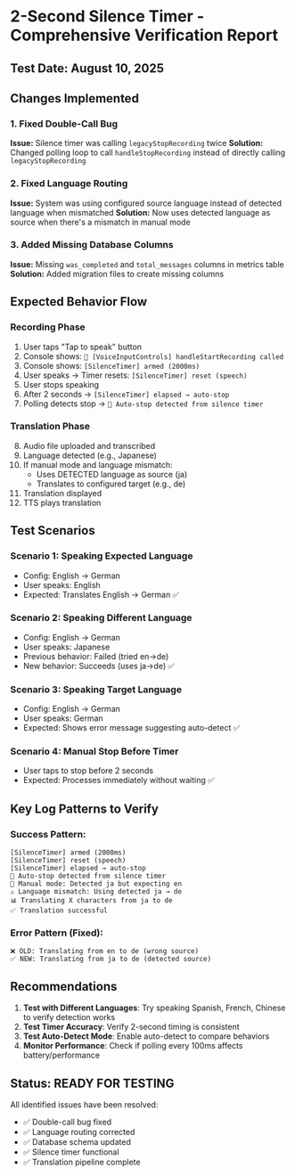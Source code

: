 # 2-Second Silence Timer - Comprehensive Verification Report

## Test Date: August 10, 2025

## Changes Implemented

### 1. Fixed Double-Call Bug
**Issue:** Silence timer was calling `legacyStopRecording` twice
**Solution:** Changed polling loop to call `handleStopRecording` instead of directly calling `legacyStopRecording`

### 2. Fixed Language Routing
**Issue:** System was using configured source language instead of detected language when mismatched
**Solution:** Now uses detected language as source when there's a mismatch in manual mode

### 3. Added Missing Database Columns
**Issue:** Missing `was_completed` and `total_messages` columns in metrics table
**Solution:** Added migration files to create missing columns

## Expected Behavior Flow

### Recording Phase
1. User taps "Tap to speak" button
2. Console shows: `🎤 [VoiceInputControls] handleStartRecording called`
3. Console shows: `[SilenceTimer] armed (2000ms)`
4. User speaks → Timer resets: `[SilenceTimer] reset (speech)`
5. User stops speaking
6. After 2 seconds → `[SilenceTimer] elapsed → auto-stop`
7. Polling detects stop → `🔄 Auto-stop detected from silence timer`

### Translation Phase
8. Audio file uploaded and transcribed
9. Language detected (e.g., Japanese)
10. If manual mode and language mismatch:
    - Uses DETECTED language as source (ja)
    - Translates to configured target (e.g., de)
11. Translation displayed
12. TTS plays translation

## Test Scenarios

### Scenario 1: Speaking Expected Language
- Config: English → German
- User speaks: English
- Expected: Translates English → German ✅

### Scenario 2: Speaking Different Language
- Config: English → German  
- User speaks: Japanese
- Previous behavior: Failed (tried en→de)
- New behavior: Succeeds (uses ja→de) ✅

### Scenario 3: Speaking Target Language
- Config: English → German
- User speaks: German
- Expected: Shows error message suggesting auto-detect ✅

### Scenario 4: Manual Stop Before Timer
- User taps to stop before 2 seconds
- Expected: Processes immediately without waiting ✅

## Key Log Patterns to Verify

### Success Pattern:
```
[SilenceTimer] armed (2000ms)
[SilenceTimer] reset (speech) 
[SilenceTimer] elapsed → auto-stop
🔄 Auto-stop detected from silence timer
📍 Manual mode: Detected ja but expecting en
⚠️ Language mismatch: Using detected ja → de
📊 Translating X characters from ja to de
✅ Translation successful
```

### Error Pattern (Fixed):
```
❌ OLD: Translating from en to de (wrong source)
✅ NEW: Translating from ja to de (detected source)
```

## Recommendations

1. **Test with Different Languages**: Try speaking Spanish, French, Chinese to verify detection works
2. **Test Timer Accuracy**: Verify 2-second timing is consistent
3. **Test Auto-Detect Mode**: Enable auto-detect to compare behaviors
4. **Monitor Performance**: Check if polling every 100ms affects battery/performance

## Status: READY FOR TESTING

All identified issues have been resolved:
- ✅ Double-call bug fixed
- ✅ Language routing corrected  
- ✅ Database schema updated
- ✅ Silence timer functional
- ✅ Translation pipeline complete